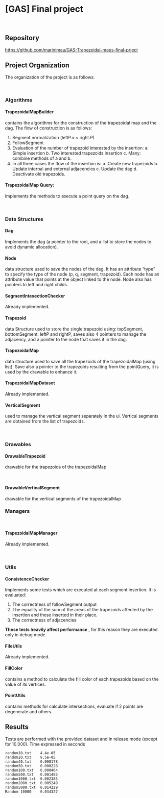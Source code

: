 # [GAS] Final project

<br/>

## Repository

https://github.com/marinimau/GAS-Trapezoidal-maps-final-prject
<br/>

## Project Organization
The organization of the project is as follows:
<br/><br/><br/>
### Algorithms
#### TrapezoidalMapBuilder
contains the algorithms for the construction of the trapezoidal
map and the dag.
The flow of construction is as follows:

1. Segment normalization (leftP.x < right.P)
2. FollowSegment
3. Evaluation of the number of trapezoid interested by the insertion:
    a. Simple insertion
    b. Two interested trapezoids insertion
    c. Many: combine methods of a and b.
4. In all three cases the flow of the insertion is:
    a. Create new trapezoids
    b. Update internal and external adjacencies
    c. Update the dag
    d. Deactivate old trapezoids.


#### TrapezoidalMap Query: 
Implements the methods to execute a point query on the dag.
<br/><br/><br/>


### Data Structures
#### Dag
Implements the dag (a pointer to the root, and a list to store the nodes to avoid
dynamic allocation).
<br/>

#### Node
data structure used to save the nodes of the dag. It has an attribute “type” to
specify the type of the node (p, q, segment, trapezoid). Each node has an attribute value
that points at the object linked to the node. Node also has pointers to left and right
childs.
<br/>

#### SegmentIntesectionChecker 
Already implemented.
<br/>

#### Trapezoid
data Structure used to store the single trapezoid using: topSegment,
bottomSegment, leftP and rightP, saves also 4 pointers to manage the adjacency, and a
pointer to the node that saves it in the dag.
<br/>

#### TrapezoidalMap 
data structure used to save all the trapezoids of the trapezoidalMap
(using list). Save also a pointer to the trapezoids resulting from the pointQuery, it is used by the drawable to enhance it.
<br/>

#### TrapezoidalMapDataset 
Already implemented.
<br/>

####  VerticalSegment
used to manage the vertical segment separately in the ui. Vertical
segments are obtained from the list of trapezoids.
<br/><br/><br/>


### Drawables
#### DrawableTrapezoid
drawable for the trapezoids of the trapezoidalMap

<br/>

#### DrawableVerticalSegment
drawable for the vertical segments of the trapezoidalMap
<br/>
### Managers
<br/>

#### TrapezoidalMapManager
Already implemented.
<br/><br/><br/>

### Utils
#### ConsistenceChecker
Implements some tests which are executed at each segment
insertion. It is evaluated:
1. The correctness of followSegment output
2. The equality of the sum of the areas of the trapezoids affected by the insertion
    and those inserted in their place.
3. The correctness of adjacencies

**These tests heavily affect performance** , for this reason they are executed only in debug
mode.
<br/>

#### FileUtils
Already implemented.
<br/>
#### FillColor
contains a method to calculate the fill color of each trapezoids based on the
value of its vertices.
<br/>
#### PointUtils 
contains methods for calculate intersections, evaluate if 2 points are
degenerate and others.


## Results

Tests are performed with the provided dataset and in release mode (except for 10.000). Time
expressed in seconds

```
random10.txt 	4.4e-05
random20.txt 	9.5e-05
random40.txt 	0.000178
random50.txt 	0.000228
random100.txt 	0.000464
random500.txt 	0.001485
random1000.txt  0.002385
random2000.txt  0.005249
random5000.txt  0.014229
Random 10000 	0.034327
```
